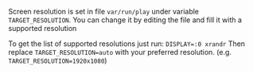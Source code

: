 Screen resolution is set in file `var/run/play` under variable `TARGET_RESOLUTION`.
You can change it by editing the file and fill it with a supported resolution

To get the list of supported resolutions just run: `DISPLAY=:0 xrandr`
Then replace `TARGET_RESOLUTION=auto` with your preferred resolution. (e.g. `TARGET_RESOLUTION=1920x1080`)